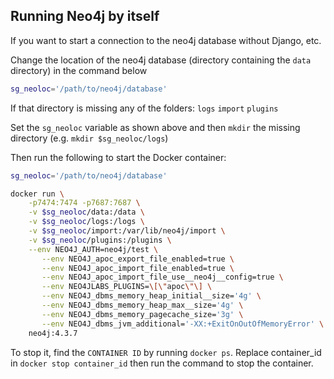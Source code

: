 ## Running Neo4j by itself

If you want to start a connection to the neo4j database without Django, etc.

Change the location of the neo4j database (directory containing the `data` directory) in the command below

```bash
sg_neoloc='/path/to/neo4j/database'
```

If that directory is missing any of the folders:
`logs`
`import`
`plugins`

Set the `sg_neoloc` variable as shown above and then `mkdir` the missing directory (e.g. `mkdir $sg_neoloc/logs`)

Then run the following to start the Docker container:

```bash
sg_neoloc='/path/to/neo4j/database'

docker run \
    -p7474:7474 -p7687:7687 \
    -v $sg_neoloc/data:/data \
    -v $sg_neoloc/logs:/logs \
    -v $sg_neoloc/import:/var/lib/neo4j/import \
    -v $sg_neoloc/plugins:/plugins \
    --env NEO4J_AUTH=neo4j/test \
       --env NEO4J_apoc_export_file_enabled=true \
       --env NEO4J_apoc_import_file_enabled=true \
       --env NEO4J_apoc_import_file_use__neo4j__config=true \
       --env NEO4JLABS_PLUGINS=\[\"apoc\"\] \
       --env NEO4J_dbms_memory_heap_initial__size='4g' \
       --env NEO4J_dbms_memory_heap_max__size='4g' \
       --env NEO4J_dbms_memory_pagecache_size='3g' \
       --env NEO4J_dbms_jvm_additional='-XX:+ExitOnOutOfMemoryError' \
    neo4j:4.3.7

```

To stop it, find the `CONTAINER ID` by running `docker ps`. Replace container_id in `docker stop container_id` then run the command to stop the container.
